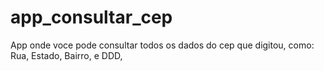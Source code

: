 # app_consultar_cep
App onde voce pode consultar todos os dados do cep que digitou, como: Rua, Estado, Bairro, e DDD, 
